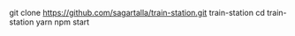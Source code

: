 git clone https://github.com/sagartalla/train-station.git train-station
cd train-station
yarn
npm start